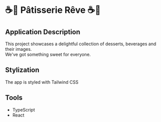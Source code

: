 # ☕🍰 Pâtisserie Rêve ☕🍰

## Application Description

This project showcases a delightful collection of desserts, beverages and their images. \
We've got something sweet for everyone.

## Stylization
The app is styled with Tailwind CSS

## Tools
- TypeScript
- React
